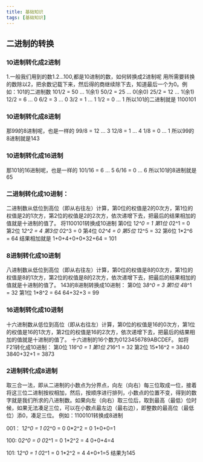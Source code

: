 ```yaml
---
title: 基础知识
tags: [基础知识]
---
```


## 二进制的转换
### 10进制转化成2进制
1.一般我们用到的数1.2...100,都是10进制的数，如何转换成2进制呢
用所需要转换的数除以2，把余数记载下来，然后得的商继续除下去，知道最后一个为0。例如：101的二进制数
101/2 = 50 ... 1(余1)
50/2 = 25 ... 0(余0)
25/2 = 12 ... 1(余1)
12/2 = 6  ... 0
6/2  = 3  ... 0
3/2  = 1  ... 1 
1/2  = 0  ... 1
所以101的二进制就是 1100101

### 10进制转化成8进制
那99的8进制呢，也是一样的
99/8 = 12 ... 3 
12/8 = 1  ... 4
1/8  = 0  ... 1
所以99的8进制就是143

### 10进制转化成16进制
那101的16进制呢，也是一样的
101/16 = 6 ... 5 
6/16 = 0  ... 6
所以101的8进制就是65

### 二进制转化成10进制：
二进制数从低位到高位（即从右往左）计算，第0位的权值是2的0次方，第1位的权值是2的1次方，第2位的权值是2的2次方，依次递增下去，把最后的结果相加的值就是十进制的值了。
将1100101转换成10进制
第0位 1*2^0 = 1
第1位 0*2^1 = 0
第2位 1*2^2 = 4
第3位 0*2^3 = 0
第4位 0*2^4 = 0
第5位 1*2^5 = 32
第6位 1*2^6 = 64
结果相加就是 1+0+4+0+0+32+64 = 101

### 8进制转化成10进制
八进制数从低位到高位（即从右往左）计算，第0位的权值是8的0次方，第1位的权值是8的1次方，第2位的权值是8的2次方，依次递增下去，把最后的结果相加的值就是十进制的值了。
143的8进制转换成10进制：
第0位 3*8^0 = 3
第1位 4*8^1 = 32
第1位 1*8^2 = 64
64+32+3 = 99

### 16进制转化成10进制
十六进制数从低位到高位（即从右往左）计算，第0位的权值是16的0次方，第1位的权值是16的1次方，第2位的权值是16的2次方，依次递增下去，把最后的结果相加的值就是十进制的值了。
十六进制的16个数为0123456789ABCDEF。
如将F21转化成10进制：
第0位 1*16^0 = 1
第1位 2*16^1 = 32
第2位 15*16^2 = 3840
3840+32+1 = 3873

### 2进制转化成8进制
取三合一法，即从二进制的小数点为分界点，向左（向右）每三位取成一位，接着将这三位二进制按权相加，然后，按顺序进行排列，小数点的位置不变，得到的数字就是我们所求的八进制数。如果向左（向右）取三位后，取到最高（最低）位时候，如果无法凑足三位，可以在小数点最左边（最右边），即整数的最高位（最低位）添0，凑足三位。
例如：1100101转换成8进制

001：
1*2^0 = 1
0*2^0 = 0
0*2^2 = 0
1+0+0=1

100:
0*2^0 = 0
0*2^1 = 0
1*2^2 = 4
0+0+4=4

101:
1*2^0 = 1
0*2^1 = 0
1*2^2 = 4
4+0+1=5
结果为145
